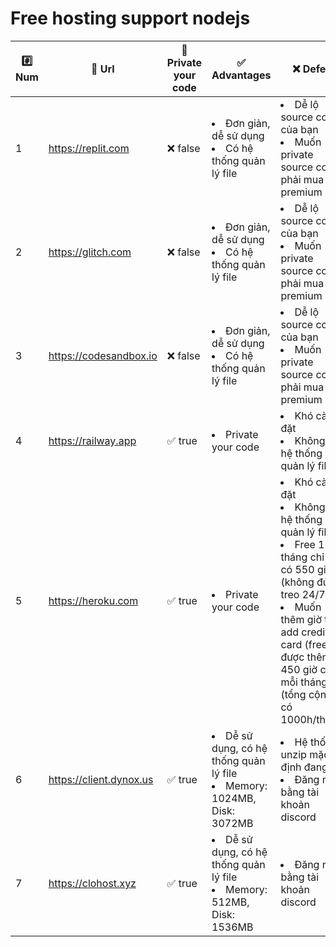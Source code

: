 # Free hosting support nodejs
| #️⃣ Num | 📎 Url | 🔐 Private your code | ✅ Advantages | ❌ Defect | 📖 Guide | 
| -------- | -------- | -------- | -------- | -------- | -------- |
| 1   |    https://replit.com   | ❌ false | <li>Đơn giản, dễ sử dụng</li><li>Có hệ thống quản lý file</li> | <li>Dễ lộ source code của bạn</li> <li>Muốn private source code phải mua gói premium</li>     | |
| 2   |    https://glitch.com   |   ❌ false | <li>Đơn giản, dễ sử dụng</li><li>Có hệ thống quản lý file</li> | <li>Dễ lộ source code của bạn</li> <li>Muốn private source code phải mua gói premium</li> |
| 3   | https://codesandbox.io  | ❌ false | <li>Đơn giản, dễ sử dụng</li><li>Có hệ thống quản lý file</li> | <li>Dễ lộ source code của bạn</li> <li>Muốn private source code phải mua gói premium</li> |
| 4   |   https://railway.app   | ✅ true | <li>Private your code</li> | <li>Khó cài đặt</li> <li>Không có hệ thống quản lý file</li> |  |
| 5   |    https://heroku.com   | ✅ true | <li>Private your code</li> | <li>Khó cài đặt</li> <li>Không có hệ thống quản lý file</li><li> Free 1 tháng chỉ chỉ có 550 giờ (không đủ treo 24/7)<li>Muốn thêm giờ thì add credit card (free) được thêm 450 giờ cho mỗi tháng (tổng cộng sẽ có 1000h/tháng)</li> |
| 6   | https://client.dynox.us | ✅ true | <li>Dễ sử dụng, có hệ thống quản lý file</li> <li>Memory: 1024MB, Disk: 3072MB</li> | <li>Hệ thống unzip mặc định đang lỗi</li><li>Đăng nhập bằng tài khoản discord</li> |
| 7   |   https://clohost.xyz   | ✅ true | <li>Dễ sử dụng, có hệ thống quản lý file</li> <li>Memory: 512MB, Disk: 1536MB</li> | <li>Đăng nhập bằng tài khoản discord</li> |
